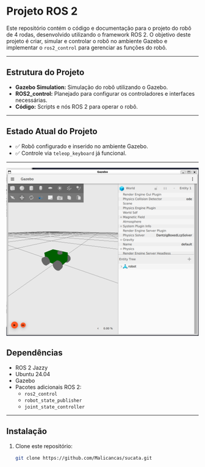 # Projeto ROS 2

Este repositório contém o código e documentação para o projeto do robô de 4 rodas, desenvolvido utilizando o framework ROS 2. O objetivo deste projeto é criar, simular e controlar o robô no ambiente Gazebo e implementar o `ros2_control` para gerenciar as funções do robô.

---

## Estrutura do Projeto

- **Gazebo Simulation:** Simulação do robô utilizando o Gazebo.
- **ROS2_control:** Planejado para configurar os controladores e interfaces necessárias.
- **Código:** Scripts e nós ROS 2 para operar o robô.

---

## Estado Atual do Projeto

- ✅ Robô configurado e inserido no ambiente Gazebo.
- ✅ Controle via `teleop_keyboard` já funcional.

---

![Gazebo](assets/gazebo.png)

## Dependências

- ROS 2 Jazzy
- Ubuntu 24.04
- Gazebo
- Pacotes adicionais ROS 2:
  - `ros2_control`
  - `robot_state_publisher`
  - `joint_state_controller`

---

## Instalação

1. Clone este repositório:
   ```bash
   git clone https://github.com/Malicancas/sucata.git
